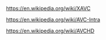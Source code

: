 https://en.wikipedia.org/wiki/XAVC

https://en.wikipedia.org/wiki/AVC-Intra

https://en.wikipedia.org/wiki/AVCHD
